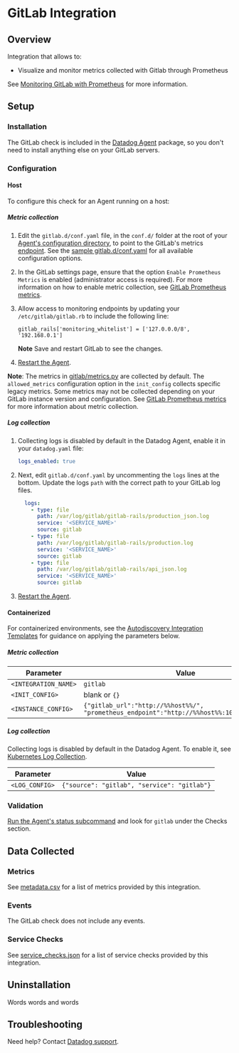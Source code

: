 # GitLab Integration

## Overview

Integration that allows to:

- Visualize and monitor metrics collected with Gitlab through Prometheus

See [Monitoring GitLab with Prometheus][1] for more information.

## Setup

### Installation

The GitLab check is included in the [Datadog Agent][2] package, so you don't need to install anything else on your GitLab servers.

### Configuration

<!-- xxx tabs xxx -->
<!-- xxx tab "Host" xxx -->

#### Host

To configure this check for an Agent running on a host:

##### Metric collection

1. Edit the `gitlab.d/conf.yaml` file, in the `conf.d/` folder at the root of your [Agent's configuration directory][3], to point to the GitLab's metrics [endpoint][4]. See the [sample gitlab.d/conf.yaml][5] for all available configuration options.

2. In the GitLab settings page, ensure that the option `Enable Prometheus Metrics` is enabled (administrator access is required). For more information on how to enable metric collection, see [GitLab Prometheus metrics][6].

3. Allow access to monitoring endpoints by updating your `/etc/gitlab/gitlab.rb` to include the following line:

    ```
    gitlab_rails['monitoring_whitelist'] = ['127.0.0.0/8', '192.168.0.1']
    ```
    **Note** Save and restart GitLab to see the changes.

4. [Restart the Agent][7].

**Note**: The metrics in [gitlab/metrics.py][8] are collected by default. The `allowed_metrics` configuration option in the `init_config` collects specific legacy metrics. Some metrics may not be collected depending on your GitLab instance version and configuration. See [GitLab Prometheus metrics][6] for more information about metric collection.


##### Log collection

1. Collecting logs is disabled by default in the Datadog Agent, enable it in your `datadog.yaml` file:

   ```yaml
   logs_enabled: true
   ```

2. Next, edit `gitlab.d/conf.yaml` by uncommenting the `logs` lines at the bottom. Update the logs `path` with the correct path to your GitLab log files.

   ```yaml
     logs:
       - type: file
         path: /var/log/gitlab/gitlab-rails/production_json.log
         service: '<SERVICE_NAME>'
         source: gitlab
       - type: file
         path: /var/log/gitlab/gitlab-rails/production.log
         service: '<SERVICE_NAME>'
         source: gitlab
       - type: file
         path: /var/log/gitlab/gitlab-rails/api_json.log
         service: '<SERVICE_NAME>'
         source: gitlab
   ```

3. [Restart the Agent][7].

<!-- xxz tab xxx -->
<!-- xxx tab "Containerized" xxx -->

#### Containerized

For containerized environments, see the [Autodiscovery Integration Templates][9] for guidance on applying the parameters below.

##### Metric collection

| Parameter            | Value                                                                                      |
| -------------------- | ------------------------------------------------------------------------------------------ |
| `<INTEGRATION_NAME>` | `gitlab`                                                                                   |
| `<INIT_CONFIG>`      | blank or `{}`                                                                              |
| `<INSTANCE_CONFIG>`  | `{"gitlab_url":"http://%%host%%/", "prometheus_endpoint":"http://%%host%%:10055/-/metrics"}` |

##### Log collection

Collecting logs is disabled by default in the Datadog Agent. To enable it, see [Kubernetes Log Collection][10].

| Parameter      | Value                                       |
| -------------- | ------------------------------------------- |
| `<LOG_CONFIG>` | `{"source": "gitlab", "service": "gitlab"}` |

<!-- xxz tab xxx -->
<!-- xxz tabs xxx -->

### Validation

[Run the Agent's status subcommand][11] and look for `gitlab` under the Checks section.

## Data Collected

### Metrics

See [metadata.csv][12] for a list of metrics provided by this integration.

### Events

The GitLab check does not include any events.

### Service Checks

See [service_checks.json][13] for a list of service checks provided by this integration.

## Uninstallation

Words words and words
## Troubleshooting

Need help? Contact [Datadog support][14].

[1]: https://docs.gitlab.com/ee/administration/monitoring/prometheus
[2]: https://app.datadoghq.com/account/settings#agent
[3]: https://docs.datadoghq.com/agent/guide/agent-configuration-files/#agent-configuration-directory
[4]: https://docs.gitlab.com/ee/administration/monitoring/prometheus/gitlab_metrics.html#collecting-the-metrics
[5]: https://github.com/DataDog/integrations-core/blob/master/gitlab/datadog_checks/gitlab/data/conf.yaml.example
[6]: https://docs.gitlab.com/ee/administration/monitoring/prometheus/gitlab_metrics.html
[7]: https://docs.datadoghq.com/agent/guide/agent-commands/#start-stop-and-restart-the-agent
[8]: https://github.com/DataDog/integrations-core/blob/master/gitlab/datadog_checks/gitlab/metrics.py
[9]: https://docs.datadoghq.com/agent/kubernetes/integrations/
[10]: https://docs.datadoghq.com/agent/kubernetes/log/
[11]: https://docs.datadoghq.com/agent/guide/agent-commands/#agent-status-and-information
[12]: https://github.com/DataDog/integrations-core/blob/master/gitlab/metadata.csv
[13]: https://github.com/DataDog/integrations-core/blob/master/gitlab/assets/service_checks.json
[14]: https://docs.datadoghq.com/help/
